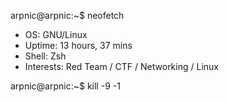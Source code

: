 arpnic@arpnic:~$ neofetch

- OS: GNU/Linux
- Uptime: 13 hours, 37 mins
- Shell: Zsh
- Interests: Red Team / CTF / Networking / Linux

arpnic@arpnic:~$ kill -9 -1
